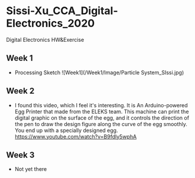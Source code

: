 # Sissi-Xu_CCA_Digital-Electronics_2020
Digital Electronics HW&amp;Exercise


## Week 1
- Processing Sketch
![Week1](/Week1/Image/Particle System_SIssi.jpg)
## Week 2
- I found this video, which I feel it's interesting. It is An Arduino-powered Egg Printer that made from the ELEKS team. This machine can print the digital graphic on the surface of the egg, and it controls the direction of the pen to draw the design figure along the curve of the egg smoothly. You end up with a specially designed egg. https://www.youtube.com/watch?v=B9fdly5wphA

## Week 3
- Not yet there
